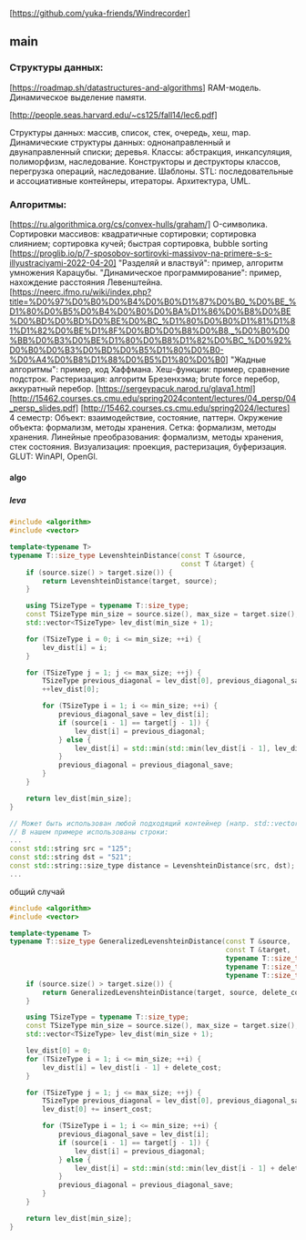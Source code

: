 [https://github.com/yuka-friends/Windrecorder]
## main

### Структуры данных:  
[https://roadmap.sh/datastructures-and-algorithms]
RAM-модель. Динамическое выделение памяти.  

[http://people.seas.harvard.edu/~cs125/fall14/lec6.pdf]  

Структуры данных: массив, список, стек, очередь, хеш, map.
Динамические структуры данных: однонаправленный и двунаправленный списки; деревья.
Классы: абстракция, инкапсуляция, полиморфизм, наследование.
Конструкторы и деструкторы классов, перегрузка операций, наследование.
Шаблоны.
STL: последовательные и ассоциативные контейнеры, итераторы.
Архитектура, UML.

### Алгоритмы:

[https://ru.algorithmica.org/cs/convex-hulls/graham/]
O-символика.
Сортировки массивов: квадратичные сортировки; сортировка слиянием; сортировка кучей; быстрая сортировка, bubble sorting
[https://proglib.io/p/7-sposobov-sortirovki-massivov-na-primere-s-s-illyustraciyami-2022-04-20]
"Разделяй и властвуй": пример, алгоритм умножения Карацубы.
"Динамическое программирование": пример, нахождение расстояния Левенштейна. 
[https://neerc.ifmo.ru/wiki/index.php?title=%D0%97%D0%B0%D0%B4%D0%B0%D1%87%D0%B0_%D0%BE_%D1%80%D0%B5%D0%B4%D0%B0%D0%BA%D1%86%D0%B8%D0%BE%D0%BD%D0%BD%D0%BE%D0%BC_%D1%80%D0%B0%D1%81%D1%81%D1%82%D0%BE%D1%8F%D0%BD%D0%B8%D0%B8,_%D0%B0%D0%BB%D0%B3%D0%BE%D1%80%D0%B8%D1%82%D0%BC_%D0%92%D0%B0%D0%B3%D0%BD%D0%B5%D1%80%D0%B0-%D0%A4%D0%B8%D1%88%D0%B5%D1%80%D0%B0]
"Жадные алгоритмы": пример, код Хаффмана. 
Хеш-функции: пример, сравнение подстрок.
Растеризация: алгоритм Брезенхэма; brute force перебор, аккуратный перебор.
[https://sergeypacuk.narod.ru/glava1.html]
[http://15462.courses.cs.cmu.edu/spring2024content/lectures/04_persp/04_persp_slides.pdf]
[http://15462.courses.cs.cmu.edu/spring2024/lectures]
4 семестр:
Объект: взаимодействие, состояние, паттерн.
Окружение объекта: формализм, методы хранения.
Сетка: формализм, методы хранения.
Линейные преобразования: формализм, методы хранения, стек состояния.
Визуализация: проекция, растеризация, буферизация.
GLUT: WinAPI, OpenGl.

#### algo
#####
##### leva

```cpp
#include <algorithm>
#include <vector>

template<typename T>
typename T::size_type LevenshteinDistance(const T &source,
                                          const T &target) {
    if (source.size() > target.size()) {
        return LevenshteinDistance(target, source);
    }

    using TSizeType = typename T::size_type;
    const TSizeType min_size = source.size(), max_size = target.size();
    std::vector<TSizeType> lev_dist(min_size + 1);

    for (TSizeType i = 0; i <= min_size; ++i) {
        lev_dist[i] = i;
    }

    for (TSizeType j = 1; j <= max_size; ++j) {
        TSizeType previous_diagonal = lev_dist[0], previous_diagonal_save;
        ++lev_dist[0];

        for (TSizeType i = 1; i <= min_size; ++i) {
            previous_diagonal_save = lev_dist[i];
            if (source[i - 1] == target[j - 1]) {
                lev_dist[i] = previous_diagonal;
            } else {
                lev_dist[i] = std::min(std::min(lev_dist[i - 1], lev_dist[i]), previous_diagonal) + 1;
            }
            previous_diagonal = previous_diagonal_save;
        }
    }

    return lev_dist[min_size];
}
```

```cpp
// Может быть использован любой подходящий контейнер (напр. std::vector).
// В нашем примере использованы строки:
...
const std::string src = "125";
const std::string dst = "521";
const std::string::size_type distance = LevenshteinDistance(src, dst);
...
```

общий случай
```cpp
#include <algorithm>
#include <vector>

template<typename T>
typename T::size_type GeneralizedLevenshteinDistance(const T &source,
                                                     const T &target,
                                                     typename T::size_type insert_cost = 1,
                                                     typename T::size_type delete_cost = 1,
                                                     typename T::size_type replace_cost = 1) {
    if (source.size() > target.size()) {
        return GeneralizedLevenshteinDistance(target, source, delete_cost, insert_cost, replace_cost);
    }

    using TSizeType = typename T::size_type;
    const TSizeType min_size = source.size(), max_size = target.size();
    std::vector<TSizeType> lev_dist(min_size + 1);

    lev_dist[0] = 0;
    for (TSizeType i = 1; i <= min_size; ++i) {
        lev_dist[i] = lev_dist[i - 1] + delete_cost;
    }

    for (TSizeType j = 1; j <= max_size; ++j) {
        TSizeType previous_diagonal = lev_dist[0], previous_diagonal_save;
        lev_dist[0] += insert_cost;

        for (TSizeType i = 1; i <= min_size; ++i) {
            previous_diagonal_save = lev_dist[i];
            if (source[i - 1] == target[j - 1]) {
                lev_dist[i] = previous_diagonal;
            } else {
                lev_dist[i] = std::min(std::min(lev_dist[i - 1] + delete_cost, lev_dist[i] + insert_cost), previous_diagonal + replace_cost);
            }
            previous_diagonal = previous_diagonal_save;
        }
    }

    return lev_dist[min_size];
}
```